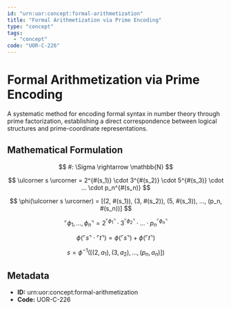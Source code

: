 ```yaml
---
id: "urn:uor:concept:formal-arithmetization"
title: "Formal Arithmetization via Prime Encoding"
type: "concept"
tags:
  - "concept"
code: "UOR-C-226"
---
```


# Formal Arithmetization via Prime Encoding

A systematic method for encoding formal syntax in number theory through prime factorization, establishing a direct correspondence between logical structures and prime-coordinate representations.

## Mathematical Formulation

$$
#: \Sigma \rightarrow \mathbb{N}
$$

$$
\ulcorner s \urcorner = 2^{#(s_1)} \cdot 3^{#(s_2)} \cdot 5^{#(s_3)} \cdot ... \cdot p_n^{#(s_n)}
$$

$$
\phi(\ulcorner s \urcorner) = [(2, #(s_1)), (3, #(s_2)), (5, #(s_3)), ..., (p_n, #(s_n))]
$$

$$
\ulcorner \phi_1,...,\phi_n \urcorner = 2^{\ulcorner \phi_1 \urcorner} \cdot 3^{\ulcorner \phi_2 \urcorner} \cdot ... \cdot p_n^{\ulcorner \phi_n \urcorner}
$$

$$
\phi(\ulcorner s \urcorner \cdot \ulcorner t \urcorner) = \phi(\ulcorner s \urcorner) + \phi(\ulcorner t \urcorner)
$$

$$
s = \phi^{-1}([(2, a_1), (3, a_2), ..., (p_n, a_n)])
$$

## Metadata

- **ID:** urn:uor:concept:formal-arithmetization
- **Code:** UOR-C-226
